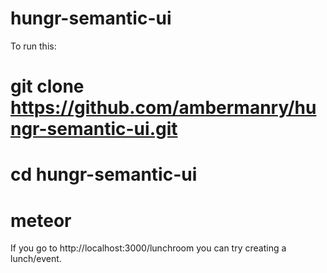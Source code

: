 # hungr-semantic-ui
To run this:
# git clone https://github.com/ambermanry/hungr-semantic-ui.git
# cd hungr-semantic-ui
# meteor

If you go to http://localhost:3000/lunchroom you can try creating a lunch/event.
